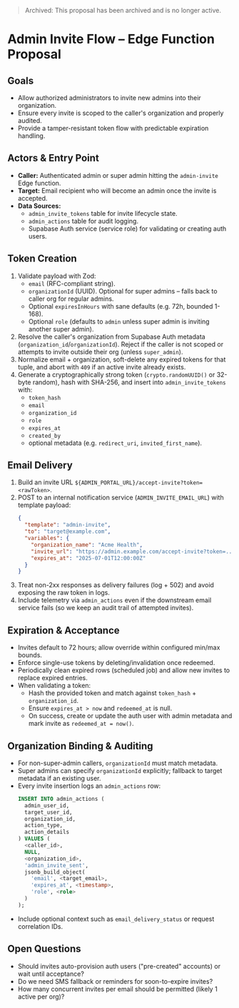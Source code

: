 > Archived: This proposal has been archived and is no longer active.

# Admin Invite Flow – Edge Function Proposal

## Goals
- Allow authorized administrators to invite new admins into their organization.
- Ensure every invite is scoped to the caller's organization and properly audited.
- Provide a tamper-resistant token flow with predictable expiration handling.

## Actors & Entry Point
- **Caller:** Authenticated admin or super admin hitting the `admin-invite` Edge function.
- **Target:** Email recipient who will become an admin once the invite is accepted.
- **Data Sources:**
  - `admin_invite_tokens` table for invite lifecycle state.
  - `admin_actions` table for audit logging.
  - Supabase Auth service (service role) for validating or creating auth users.

## Token Creation
1. Validate payload with Zod:
   - `email` (RFC-compliant string).
   - `organizationId` (UUID). Optional for super admins – falls back to caller org for regular admins.
   - Optional `expiresInHours` with sane defaults (e.g. 72h, bounded 1-168).
   - Optional `role` (defaults to `admin` unless super admin is inviting another super admin).
2. Resolve the caller's organization from Supabase Auth metadata (`organization_id`/`organizationId`). Reject if the caller is not scoped or attempts to invite outside their org (unless `super_admin`).
3. Normalize email + organization, soft-delete any expired tokens for that tuple, and abort with `409` if an active invite already exists.
4. Generate a cryptographically strong token (`crypto.randomUUID()` or 32-byte random), hash with SHA-256, and insert into `admin_invite_tokens` with:
   - `token_hash`
   - `email`
   - `organization_id`
   - `role`
   - `expires_at`
   - `created_by`
   - optional metadata (e.g. `redirect_uri`, `invited_first_name`).

## Email Delivery
1. Build an invite URL `${ADMIN_PORTAL_URL}/accept-invite?token=<rawToken>`.
2. POST to an internal notification service (`ADMIN_INVITE_EMAIL_URL`) with template payload:
   ```json
   {
     "template": "admin-invite",
     "to": "target@example.com",
     "variables": {
       "organization_name": "Acme Health",
       "invite_url": "https://admin.example.com/accept-invite?token=...",
       "expires_at": "2025-07-01T12:00:00Z"
     }
   }
   ```
3. Treat non-2xx responses as delivery failures (log + 502) and avoid exposing the raw token in logs.
4. Include telemetry via `admin_actions` even if the downstream email service fails (so we keep an audit trail of attempted invites).

## Expiration & Acceptance
- Invites default to 72 hours; allow override within configured min/max bounds.
- Enforce single-use tokens by deleting/invalidation once redeemed.
- Periodically clean expired rows (scheduled job) and allow new invites to replace expired entries.
- When validating a token:
  - Hash the provided token and match against `token_hash` + `organization_id`.
  - Ensure `expires_at > now` and `redeemed_at` is null.
  - On success, create or update the auth user with admin metadata and mark invite as `redeemed_at = now()`.

## Organization Binding & Auditing
- For non-super-admin callers, `organizationId` must match metadata.
- Super admins can specify `organizationId` explicitly; fallback to target metadata if an existing user.
- Every invite insertion logs an `admin_actions` row:
  ```sql
  INSERT INTO admin_actions (
    admin_user_id,
    target_user_id,
    organization_id,
    action_type,
    action_details
  ) VALUES (
    <caller_id>,
    NULL,
    <organization_id>,
    'admin_invite_sent',
    jsonb_build_object(
      'email', <target_email>,
      'expires_at', <timestamp>,
      'role', <role>
    )
  );
  ```
- Include optional context such as `email_delivery_status` or request correlation IDs.

## Open Questions
- Should invites auto-provision auth users ("pre-created" accounts) or wait until acceptance?
- Do we need SMS fallback or reminders for soon-to-expire invites?
- How many concurrent invites per email should be permitted (likely 1 active per org)?

